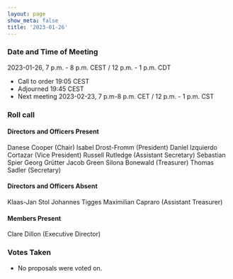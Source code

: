```yaml
---
layout: page
show_meta: false
title: '2023-01-26'
---
```


### Date and Time of Meeting

2023-01-26, 7 p.m. - 8 p.m. CEST / 12 p.m. - 1 p.m. CDT

* Call to order 19:05 CEST
* Adjourned 19:45 CEST
* Next meeting 2023-02-23, 7 p.m-8 p.m. CET / 12 p.m. - 1 p.m. CST

### Roll call

#### Directors and Officers Present

Danese Cooper (Chair)
Isabel Drost-Fromm (President)
Daniel Izquierdo Cortazar (Vice President)
Russell Rutledge (Assistant Secretary)
Sebastian Spier
Georg Grütter
Jacob Green
Silona Bonewald (Treasurer)
Thomas Sadler (Secretary)

#### Directors and Officers Absent

Klaas-Jan Stol
Johannes Tigges
Maximilian Capraro (Assistant Treasurer)

#### Members Present

Clare Dillon (Executive Director)

### Votes Taken

* No proposals were voted on.
